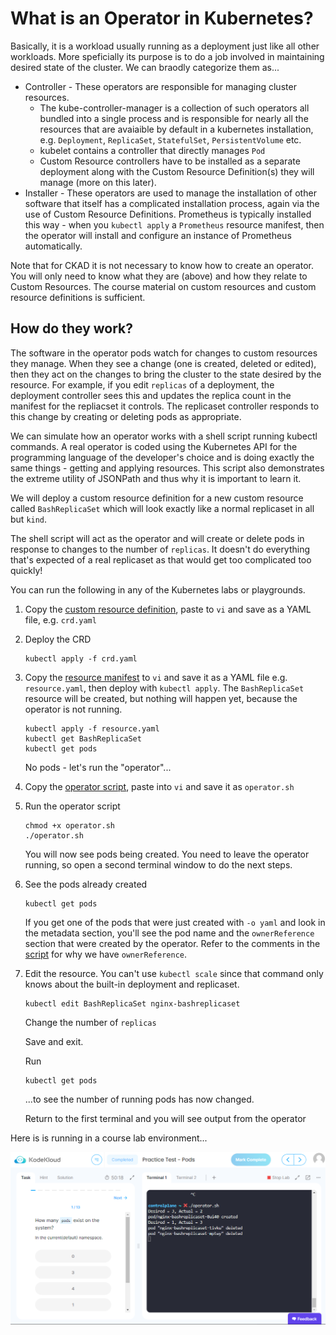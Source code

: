 # What is an Operator in Kubernetes?

Basically, it is a workload usually running as a deployment just like all other workloads. More speficially its purpose is to do a job involved in maintaining desired state of the cluster. We can braodly categorize them as...

* Controller - These operators are responsible for managing cluster resources.
    * The kube-controller-manager is a collection of such operators all bundled into a single process and is responsible for nearly all the resources that are avaiaible by default in a kubernetes installation, e.g. `Deployment`, `ReplicaSet`, `StatefulSet`, `PersistentVolume` etc.
    * kubelet contains a controller that directly manages `Pod`
    * Custom Resource controllers have to be installed as a separate deployment along with the Custom Resource Definition(s) they will manage (more on this later).
* Installer - These operators are used to manage the installation of other software that itself has a complicated installation process, again via the use of Custom Resource Definitions. Prometheus is typically installed this way - when you `kubectl apply` a `Prometheus` resource manifest, then the operator will install and configure an instance of Prometheus automatically.

Note that for CKAD it is not necessary to know how to create an operator. You will only need to know what they are (above) and how they relate to Custom Resources. The course material on custom resources and custom resource definitions is sufficient.

## How do they work?

The software in the operator pods watch for changes to custom resources they manage. When they see a change (one is created, deleted or edited), then they act on the changes to bring the cluster to the state desired by the resource. For example, if you edit `replicas` of a deployment, the deployment controller sees this and updates the replica count in the manifest for the repliacset it controls. The replicaset controller responds to this change by creating or deleting pods as appropriate.

We can simulate how an operator works with a shell script running kubectl commands. A real operator is coded using the Kubernetes API for the programming language of the developer's choice and is doing exactly the same things - getting and applying resources. This script also demonstrates the extreme utility of JSONPath and thus why it is important to learn it.

We will deploy a custom resource definition for a new custom resource called `BashReplicaSet` which will look exactly like a normal replicaset in all but `kind`.

The shell script will act as the operator and will create or delete pods in response to changes to the number of `replicas`. It doesn't do everything that's expected of a real replicaset as that would get too complicated too quickly!

You can run the following in any of the Kubernetes labs or playgrounds.

1. Copy the [custom resource definition](./manifests/crd.yaml), paste to `vi` and save as a YAML file, e.g. `crd.yaml`
1. Deploy the CRD

    ```
    kubectl apply -f crd.yaml
    ```
1. Copy the [resource manifest](./manifests/replicaset.yaml) to `vi` and save it as a YAML file e.g. `resource.yaml`, then deploy with `kubectl apply`. The `BashReplicaSet` resource will be created, but nothing will happen yet, because the operator is not running.

    ```
    kubectl apply -f resource.yaml
    kubectl get BashReplicaSet
    kubectl get pods
    ```

    No pods - let's run the "operator"...

1. Copy the [operator script](./operator/operator.sh), paste into `vi` and save it as `operator.sh`
1. Run the operator script

    ```
    chmod +x operator.sh
    ./operator.sh
    ```

    You will now see pods being created. You need to leave the operator running, so open a second terminal window to do the next steps.

1. See the pods already created

    ```
    kubectl get pods
    ```

    If you get one of the pods that were just created with `-o yaml` and look in the metadata section, you'll see the pod name and the `ownerReference` section that were created by the operator. Refer to the comments in the [script](./operator/operator.sh) for why we have `ownerReference`.

1. Edit the resource. You can't use `kubectl scale` since that command only knows about the built-in deployment and replicaset.

    ```
    kubectl edit BashReplicaSet nginx-bashreplicaset
    ```

    Change the number of `replicas`

    Save and exit.

    Run

    ```
    kubectl get pods
    ```

    ...to see the number of running pods has now changed.

    Return to the first terminal and you will see output from the operator

Here is is running in a course lab environment...

![](../../img/bash-operator.png)
